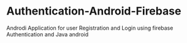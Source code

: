 # Authentication-Android-Firebase
Androdi Application for user Registration and Login using firebase Authentication and Java android
